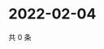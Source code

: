 # 2022-02-04

共 0 条

<!-- BEGIN WEIBO -->
<!-- 最后更新时间 Fri Feb 04 2022 06:12:38 GMT+0800 (China Standard Time) -->

<!-- END WEIBO -->
